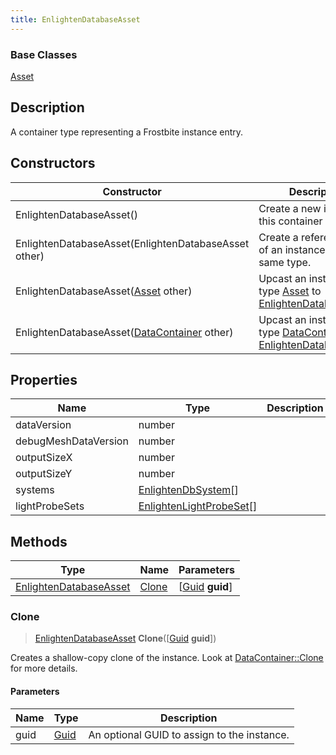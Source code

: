 ```yaml
---
title: EnlightenDatabaseAsset
---
```

### Base Classes

[Asset](Asset)

## Description

A container type representing a Frostbite instance entry.

## Constructors

| Constructor                                                                       | Description                                                                                                                         |
| --------------------------------------------------------------------------------- | ----------------------------------------------------------------------------------------------------------------------------------- |
| EnlightenDatabaseAsset()                                                          | Create a new instance of this container type.                                                                                       |
| EnlightenDatabaseAsset(EnlightenDatabaseAsset other)                              | Create a reference copy of an instance of the same type.                                                                            |
| EnlightenDatabaseAsset([Asset](Asset) other)                                      | Upcast an instance of type [Asset](Asset) to [EnlightenDatabaseAsset](EnlightenDatabaseAsset).                                      |
| EnlightenDatabaseAsset([DataContainer](/vext/ref/shared/class/datacontainer) other) | Upcast an instance of type [DataContainer](/vext/ref/shared/class/datacontainer) to [EnlightenDatabaseAsset](EnlightenDatabaseAsset). |

## Properties

| Name                 | Type                                                 | Description |
| -------------------- | ---------------------------------------------------- | ----------- |
| dataVersion          | number                                               |             |
| debugMeshDataVersion | number                                               |             |
| outputSizeX          | number                                               |             |
| outputSizeY          | number                                               |             |
| systems              | [EnlightenDbSystem](EnlightenDbSystem)\[\]           |             |
| lightProbeSets       | [EnlightenLightProbeSet](EnlightenLightProbeSet)\[\] |             |

## Methods

| Type                                             | Name            | Parameters                                     |
| ------------------------------------------------ | --------------- | ---------------------------------------------- |
| [EnlightenDatabaseAsset](EnlightenDatabaseAsset) | [Clone](#clone) | \[[Guid](/vext/ref/shared/class/guid) **guid**\] |

### Clone

> [EnlightenDatabaseAsset](EnlightenDatabaseAsset) **Clone**(\[[Guid](/vext/ref/shared/class/guid) **guid**\])

Creates a shallow-copy clone of the instance. Look at [DataContainer::Clone](/vext/ref/shared/class/datacontainer#clone) for more details.

#### Parameters

| Name | Type         | Description                                 |
| ---- | ------------ | ------------------------------------------- |
| guid | [Guid](Guid) | An optional GUID to assign to the instance. |
